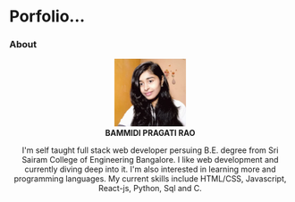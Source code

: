 # Porfolio...

### About

<div align="center">
    <img src="https://github.com/BAMMIDIPRAGATIRAO123/Portfolio/blob/master/public/images/Pragati%20rao.jpeg" width=128> <br/>
    <b>BAMMIDI PRAGATI RAO</b> <br/>
    <p>I'm self taught full stack web developer persuing B.E. degree from Sri Sairam College of Engineering Bangalore. I like web development and currently diving deep into it. I'm also interested in learning more and programming languages. My current skills include HTML/CSS, Javascript, React-js, Python, Sql and C.</p>
</div>
